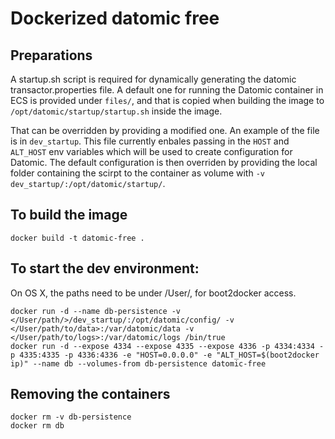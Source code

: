 # Dockerized datomic free

## Preparations

A startup.sh script is required for dynamically generating the datomic transactor.properties file. A default one for running the Datomic container in ECS is provided under `files/`, and that is copied when building the image to `/opt/datomic/startup/startup.sh` inside the image.

That can be overridden by providing a modified one. An example of the file is in `dev_startup`. This file currently enbales passing in the `HOST` and `ALT_HOST` env variables which will be used to create configuration for Datomic. The default configuration is then overriden by providing the local folder containing the scirpt to the container as volume with `-v dev_startup/:/opt/datomic/startup/`.

## To build the image
    docker build -t datomic-free .

## To start the dev environment:

On OS X, the paths need to be under /User/, for boot2docker access.

    docker run -d --name db-persistence -v </User/path/>/dev_startup/:/opt/datomic/config/ -v </User/path/to/data>:/var/datomic/data -v </User/path/to/logs>:/var/datomic/logs /bin/true
    docker run -d --expose 4334 --expose 4335 --expose 4336 -p 4334:4334 -p 4335:4335 -p 4336:4336 -e "HOST=0.0.0.0" -e "ALT_HOST=$(boot2docker ip)" --name db --volumes-from db-persistence datomic-free

## Removing the containers
    docker rm -v db-persistence
    docker rm db
